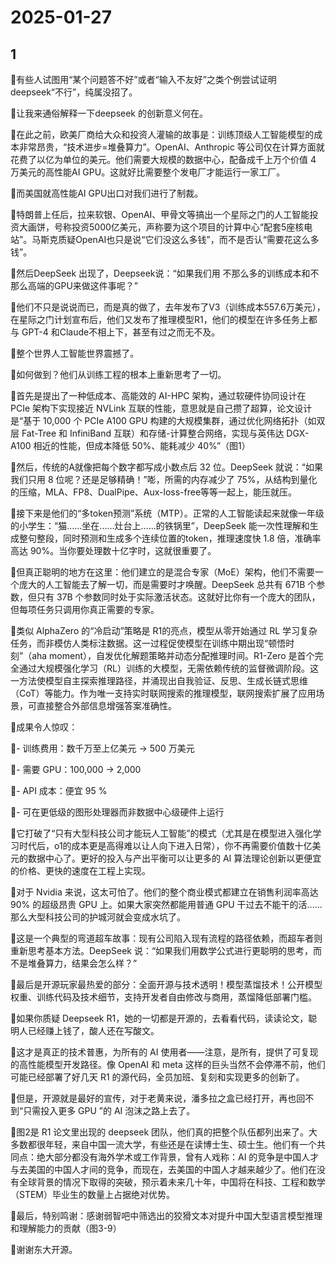# 2025-01-27

## 1

🔻有些人试图用“某个问题答不好”或者“输入不友好”之类个例尝试证明 deepseek“不行”，纯属没招了。

🔻让我来通俗解释一下deepseek 的创新意义何在。

🔻在此之前，欧美厂商给大众和投资人灌输的故事是：训练顶级人工智能模型的成本非常昂贵，“技术进步=堆叠算力”。OpenAI、Anthropic 等公司仅在计算方面就花费了以亿为单位的美元。他们需要大规模的数据中心，配备成千上万个价值 4 万美元的高性能AI GPU。这就好比需要整个发电厂才能运行一家工厂。

🔻而美国就高性能AI GPU出口对我们进行了制裁。

🔻特朗普上任后，拉来软银、OpenAI、甲骨文等搞出一个星际之门的人工智能投资大画饼，号称投资5000亿美元，声称要为这个项目的计算中心“配套5座核电站”。马斯克质疑OpenAI也只是说“它们没这么多钱”，而不是否认“需要花这么多钱”。

🔻然后DeepSeek 出现了，Deepseek说：“如果我们用 不那么多的训练成本和不那么高端的GPU来做这件事呢？”

🔻他们不只是说说而已，而是真的做了，去年发布了V3（训练成本557.6万美元），在星际之门计划宣布后，他们又发布了推理模型R1，他们的模型在许多任务上都与 GPT-4 和Claude不相上下，甚至有过之而无不及。

🔻整个世界人工智能世界震撼了。

🔹如何做到？他们从训练工程的根本上重新思考了一切。

🔹首先是提出了一种低成本、高能效的 AI-HPC 架构，通过软硬件协同设计在 PCIe 架构下实现接近 NVLink 互联的性能，意思就是自己攒了超算，论文设计是“基于 10,000 个 PCIe A100 GPU 构建的大规模集群，通过优化网络拓扑（如双层 Fat-Tree 和 InfiniBand 互联）和存储-计算整合网络，实现与英伟达 DGX-A100 相近的性能，但成本降低 50%、能耗减少 40%”（图1）

🔹然后，传统的A就像把每个数字都写成小数点后 32 位。DeepSeek 就说：“如果我们只用 8 位呢？还是足够精确！”嘭，所需的内存减少了 75%，从结构到量化的压缩，MLA、FP8、DualPipe、Aux-loss-free等等一起上，能压就压。

🔹接下来是他们的“多token预测”系统（MTP）。正常的人工智能读起来就像一年级的小学生：“猫......坐在......灶台上……的铁锅里”，DeepSeek 能一次性理解和生成整句整段，同时预测和生成多个连续位置的token，推理速度快 1.8 倍，准确率高达 90%。当你要处理数十亿字时，这就很重要了。

🔹但真正聪明的地方在这里：他们建立的是混合专家（MoE）架构，他们不需要一个庞大的人工智能去了解一切，而是需要时才唤醒。DeepSeek 总共有 671B 个参数，但只有 37B 个参数同时处于实际激活状态。这就好比你有一个庞大的团队，但每项任务只调用你真正需要的专家。

🔹类似 AlphaZero 的“冷启动”策略是 R1的亮点，模型从零开始通过 RL 学习复杂任务，而非模仿人类标注数据。这一过程促使模型在训练中期出现“顿悟时刻”（aha moment），自发优化解题策略并动态分配推理时间。R1-Zero 是首个完全通过大规模强化学习（RL）训练的大模型，无需依赖传统的监督微调阶段。这一方法使模型自主探索推理路径，并涌现出自我验证、反思、生成长链式思维（CoT）等能力。作为唯一支持实时联网搜索的推理模型，联网搜索扩展了应用场景，可直接整合外部信息增强答案准确性。

🔻成果令人惊叹：

🔹- 训练费用：数千万至上亿美元 → 500 万美元

🔹- 需要 GPU：100,000 → 2,000 

🔹- API 成本：便宜 95 %

🔹- 可在更低级的图形处理器而非数据中心级硬件上运行

🔻它打破了“只有大型科技公司才能玩人工智能”的模式（尤其是在模型进入强化学习时代后，o1的成本更是高得难以让人向下进入日常），你不再需要价值数十亿美元的数据中心了。更好的投入与产出平衡可以让更多的 AI 算法理论创新以更便宜的价格、更快的速度在工程上实现。

🔻对于 Nvidia 来说，这太可怕了。他们的整个商业模式都建立在销售利润率高达 90% 的超级昂贵 GPU 上。如果大家突然都能用普通 GPU 干过去不能干的活……那么大型科技公司的护城河就会变成水坑了。

🔻这是一个典型的弯道超车故事：现有公司陷入现有流程的路径依赖，而超车者则重新思考基本方法。DeepSeek 说：“如果我们用数学公式进行更聪明的思考，而不是堆叠算力，结果会怎么样？”

🔻最后是开源玩家最热爱的部分：全面开源与技术透明！模型蒸馏技术！公开模型权重、训练代码及技术细节，支持开发者自由修改与商用，蒸馏降低部署门槛。

🔻如果你质疑 Deepseek R1，她的一切都是开源的，去看看代码，读读论文，聪明人已经赚上钱了，酸人还在写酸文。

🔻这才是真正的技术普惠，为所有的 AI 使用者——注意，是所有，提供了可复现的高性能模型开发路径。像 OpenAI 和 meta 这样的巨头当然不会停滞不前，他们可能已经部署了好几天 R1 的源代码，全员加班、复刻和实现更多的创新了。

🔻但是，开源就是最好的宣传，对于老黄来说，潘多拉之盒已经打开，再也回不到“只需投入更多 GPU ”的 AI 泡沫之路上去了。

🔻图2是 R1 论文里出现的 deepseek 团队，他们真的把整个队伍都列出来了。大多数都很年轻，来自中国一流大学，有些还是在读博士生、硕士生。他们有一个共同点：绝大部分都没有海外学术或工作背景，曾有人戏称：AI 的竞争是中国人才与去美国的中国人才间的竞争，而现在，去美国的中国人才越来越少了。他们在没有全球背景的情况下取得的突破，预示着未来几十年，中国将在科技、工程和数学（STEM）毕业生的数量上占据绝对优势。

🔻最后，特别鸣谢：感谢弱智吧中筛选出的狡猾文本对提升中国大型语言模型推理和理解能力的贡献（图3-9）

🔻谢谢东大开源。




